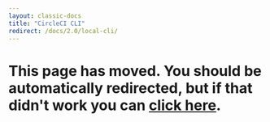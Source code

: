 ```yaml
---
layout: classic-docs
title: "CircleCI CLI"
redirect: /docs/2.0/local-cli/
---
```



<h1>This page has moved. You should be automatically redirected, but if that didn't work you can <a href="/docs/2.0/local-cli/">click here</a>.</h1>
